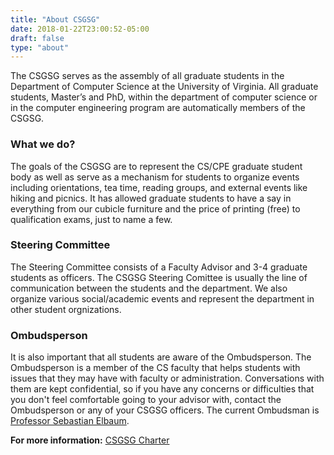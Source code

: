 ```yaml
---
title: "About CSGSG"
date: 2018-01-22T23:00:52-05:00
draft: false
type: "about"
---
```


The CSGSG serves as the assembly of all graduate students in the Department of Computer Science at the University of Virginia. All graduate students, Master’s and PhD, within the department of computer science or in the computer engineering program are automatically members of the CSGSG.

### What we do?

The goals of the CSGSG are to represent the CS/CPE graduate student body as well as serve as a mechanism for students to organize events including orientations, tea time, reading groups, and external events like hiking and picnics. It has allowed graduate students to have a say in everything from our cubicle furniture and the price of printing (free) to qualification exams, just to name a few.

### Steering Committee

The Steering Committee consists of a Faculty Advisor and 3-4 graduate students as officers. The CSGSG Steering Comittee is usually the line of communication between the students and the department. We also organize various social/academic events and represent the department in other student orgnizations. 

### Ombudsperson

It is also important that all students are aware of the Ombudsperson. The Ombudsperson is a member of the CS faculty that helps students with issues that they may have with faculty or administration. Conversations with them are kept confidential, so if you have any concerns or difficulties that you don't feel comfortable going to your advisor with, contact the Ombudsperson or any of your CSGSG officers. The current Ombudsman is [Professor Sebastian Elbaum](http://www.cs.virginia.edu/~se4ja/).

**For more information:** [CSGSG Charter](/documents/CSGSGSC_Charter.pdf)
